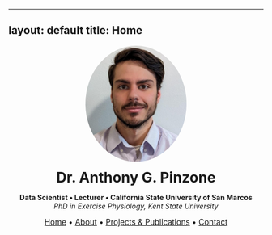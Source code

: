 <style>
  .page-header {
    text-align: left;
    padding-left: 2rem;
  }

  .project-name {
    font-size: 1.4rem !important;
  }

  .project-tagline {
    font-size: 1rem !important;
  }
</style>
---
layout: default
title: Home
---

<div style="text-align: center; margin-bottom: 2em;">
  <img src="Headshot.png" alt="Dr. Anthony G. Pinzone" width="200" style="border-radius: 50%;"><br>

  <h1 style="margin: 0.4em 0 0.2em;">Dr. Anthony G. Pinzone</h1>
  <p><strong>Data Scientist • Lecturer • California State University of San Marcos</strong><br>
  <em>PhD in Exercise Physiology, Kent State University</em></p>

<div style="text-align:center; font-size: 1.1em; margin-bottom: 1.5em;">
  <a href="/">Home</a> • 
  <a href="/about">About</a> • 
  <a href="/projects">Projects & Publications</a> • 
  <a href="/contact">Contact</a>
</div>
